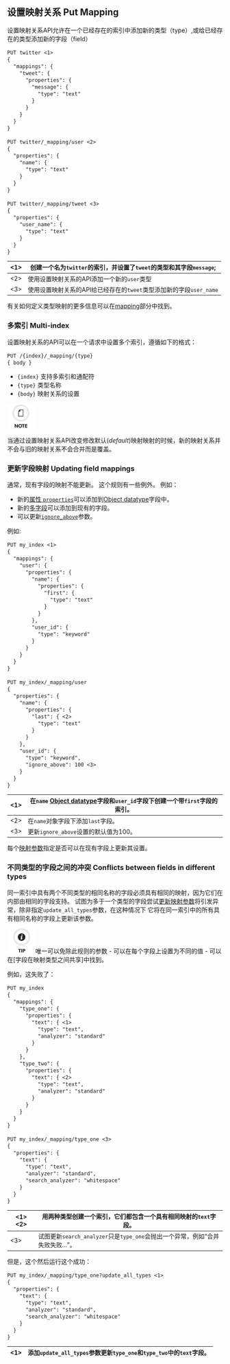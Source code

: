 ## 设置映射关系 Put Mapping

设置映射关系API允许在一个已经存在的索引中添加新的类型（type）,或给已经存在的类型添加新的字段（field）
    
    
    PUT twitter <1>
    {
      "mappings": {
        "tweet": {
          "properties": {
            "message": {
              "type": "text"
            }
          }
        }
      }
    }
    
    PUT twitter/_mapping/user <2>
    {
      "properties": {
        "name": {
          "type": "text"
        }
      }
    }
    
    PUT twitter/_mapping/tweet <3>
    {
      "properties": {
        "user_name": {
          "type": "text"
        }
      }
    }

<1>| 创建一个名为`twitter`的索引，并设置了`tweet`的类型和其字段`message`;
---|---    
<2>| 使用设置映射关系的API添加一个新的`user`类型
<3>| 使用设置映射关系的API给已经存在的`tweet`类型添加新的字段`user_name`
  
有关如何定义类型映射的更多信息可以在[mapping](mapping.html)部分中找到。
### 多索引 Multi-index

设置映射关系的API可以在一个请求中设置多个索引，遵循如下的格式：
    
    PUT /{index}/_mapping/{type}
    { body }

  * `{index}` 支持多索引和通配符
  * `{type}` 类型名称
  * `{body}` 映射关系的设置



![Note](/images/icons/note.png)


当通过设置映射关系API改变修改默认(_default_)映射映射的时候，新的映射关系并不会与旧的映射关系不会合并而是覆盖。

###  更新字段映射 Updating field mappings

通常，现有字段的映射不能更新。 这个规则有一些例外。 例如：
  * 新的[属性 `properties`](properties.html)可以添加到[Object datatype](object.html)字段中。
  * 新的[多字段](multi-fields.html)可以添加到现有的字段。 
  * 可以更新[`ignore_above`](ignore-above.html)参数。



例如:
    
    PUT my_index <1>
    {
      "mappings": {
        "user": {
          "properties": {
            "name": {
              "properties": {
                "first": {
                  "type": "text"
                }
              }
            },
            "user_id": {
              "type": "keyword"
            }
          }
        }
      }
    }
    
    PUT my_index/_mapping/user
    {
      "properties": {
        "name": {
          "properties": {
            "last": { <2>
              "type": "text"
            }
          }
        },
        "user_id": {
          "type": "keyword",
          "ignore_above": 100 <3>
        }
      }
    }

<1>| 在`name` [Object datatype](object.html)字段和`user_id`字段下创建一个带`first`字段的索引。
---|---    
<2>| 在`name`对象字段下添加`last`字段。     
<3>| 更新`ignore_above`设置的默认值为100。    

每个[映射参数](mapping-params.html)指定是否可以在现有字段上更新其设置。

### 不同类型的字段之间的冲突 Conflicts between fields in different types

同一索引中具有两个不同类型的相同名称的字段必须具有相同的映射，因为它们在内部由相同的字段支持。 试图为多于一个类型的字段尝试[更新映射参数](indices-put-mapping.html＃updating-field-mappings)将引发异常，除非指定`update_all_types`参数，在这种情况下 它将在同一索引中的所有具有相同名称的字段上更新该参数。

![Tip](/images/icons/tip.png)唯一可以免除此规则的参数 - 可以在每个字段上设置为不同的值 - 可以在[字段在映射类型之间共享]中找到。

例如，这失败了：
    
    
    PUT my_index
    {
      "mappings": {
        "type_one": {
          "properties": {
            "text": { <1>
              "type": "text",
              "analyzer": "standard"
            }
          }
        },
        "type_two": {
          "properties": {
            "text": { <2>
              "type": "text",
              "analyzer": "standard"
            }
          }
        }
      }
    }
    
    PUT my_index/_mapping/type_one <3>
    {
      "properties": {
        "text": {
          "type": "text",
          "analyzer": "standard",
          "search_analyzer": "whitespace"
        }
      }
    }

<1> <2>| 用两种类型创建一个索引，它们都包含一个具有相同映射的`text`字段。     
---|---   
<3>| 试图更新`search_analyzer`只是`type_one`会抛出一个异常，例如“合并失败失败...”。 
  
但是，这个然后运行这个成功：    
    
    PUT my_index/_mapping/type_one?update_all_types <1>
    {
      "properties": {
        "text": {
          "type": "text",
          "analyzer": "standard",
          "search_analyzer": "whitespace"
        }
      }
    }

<1>| 添加`update_all_types`参数更新`type_one`和`type_two`中的`text`字段。     
---|---
